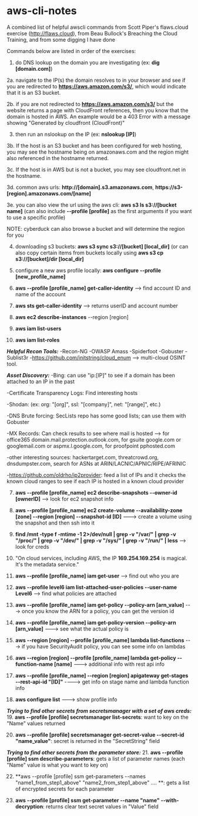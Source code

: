 # aws-cli-notes
A combined list of helpful awscli commands from Scott Piper's flaws.cloud exercise (http://flaws.cloud), from Beau Bullock's Breaching the Cloud Training, and from some digging I have done 

Commands below are listed in order of the exercises:

1. do DNS lookup on the domain you are investigating (ex: **dig [domain.com]**)

2a. navigate to the IP(s) the domain resolves to in your browser and see if you are redirected to **https://aws.amazon.com/s3/**, which would indicate that it is an S3 bucket.

2b. if you are not redirected to **https://aws.amazon.com/s3/** but the website returns a page with CloudFront references, then you know that the domain is hosted in AWS. An example would be a 403 Error with a message showing "Generated by cloudfront (CloudFront)"

3. then run an nslookup on the IP (ex: **nslookup [IP]**)

3b. If the host is an S3 bucket and has been configured for web hosting, you may see the hostname being on amazonaws.com and the region might also referenced in the hostname returned.

3c. If the host is in AWS but is not a bucket, you may see cloudfront.net in the hostname.

3d. common aws urls: **http://[domain].s3.amazonaws.com**, **https://s3-[region].amazonaws.com/[name]**

3e. you can also view the url using the aws cli:  **aws s3 ls s3://[bucket name]** (can also include **--profile [profile]** as the first arguments if you want to use a specific profile)

NOTE: cyberduck can also browse a bucket and will determine the region for you

4. downloading s3 buckets: **aws s3 sync s3://[bucket] [local_dir]** (or can also copy certain items from buckets locally using **aws s3 cp s3://[bucket]/dir [local_dir]**

5. configure a new aws profile locally: **aws configure --profile [new_profile_name]**

6. **aws --profile [profile_name] get-caller-identity** --> find account ID and name of the account

7. **aws sts get-caller-identity** --> returns userID and account number

8. **aws ec2 describe-instances** --region [region]

9. **aws iam list-users**

10. **aws iam list-roles**

***Helpful Recon Tools:***
-Recon-NG
-OWASP Amass
-Spiderfoot
-Gobuster
-Sublist3r
-https://github.com/initstring/cloud_enum --> multi-cloud OSINT tool.

***Asset Discovery:***
-Bing: can use "ip:[IP]" to see if a domain has been attached to an IP in the past

-Certificate Transparency Logs: Find interesting hosts

-Shodan: (ex: org: "[org]", ssl: "[company]", net: "[range]", etc.)

-DNS Brute forcing: SecLists repo has some good lists; can use them with Gobuster

-MX Records: Can check results to see where mail is hosted --> for office365 domain.mail.protection.outlook.com, for gsuite google.com or googlemail.com or aspmx.l.google.com, for proofpoint pphosted.com

-other interesting sources: hackertarget.com, threatcrowd.org, dnsdumpster.com, search for ASNs at ARIN/LACNIC/APNIC/RIPE/AFRINIC

-https://github.com/oldrho/ip2provider: feed a list of IPs and it checks the known cloud ranges to see if each IP is hosted in a known cloud provider


7. **aws --profile [profile_name] ec2 describe-snapshots --owner-id [ownerID]** --> look for ec2 snapshot info

8. **aws --profile [profile_name] ec2 create-volume --availability-zone [zone] --region [region] --snapshot-id [ID]** ---> create a volume using the snapshot and then ssh into it

9. **find /mnt -type f -mtime -1 2>/dev/null | grep -v "/var/" | grep -v "/proc/" | grep -v "/dev/" | grep -v "/sys/" | grep -v "/run/" | less**  --> look for creds

10. "On cloud services, including AWS, the IP **169.254.169.254** is magical. It's the metadata service."

11. **aws --profile [profile_name] iam get-user** --> find out who you are

12. **aws --profile level6 iam list-attached-user-policies --user-name Level6** --> find what policies are attached

13. **aws --profile [profile_name] iam get-policy --policy-arn [arn_value]**  ---> once you know the ARN for a policy, you can get the version id

14. **aws --profile [profile_name] iam get-policy-version --policy-arn [arn_value]** ---> see what the actual policy is

15. **aws --region [region] --profile [profile_name] lambda list-functions**  ---> if you have SecurityAudit policy, you can see some info on lambdas

16. **aws --region [region] --profile [profile_name] lambda get-policy --function-name [name]**  ---> additional info with rest api info

17. **aws --profile [profile_name] --region [region] apigateway get-stages --rest-api-id "[ID]"**  ----> get info on stage name and lambda function info

18. **aws configure list** ---> show profile info

***Trying to find other secrets from secretsmanager with a set of aws creds:***
19. **aws --profile [profile] secretsmanager list-secrets**: want to key on the "Name" values returned

20. **aws --profile [profile] secretsmanager get-secret-value --secret-id "name_value"**: secret is returned in the "SecretString" field

***Trying to find other secrets from the parameter store:***
21. **aws --profile [profile] ssm describe-parameters**: gets a list of parameter names (each "Name" value is what you want to key on)

22. **aws --profile [profile] ssm get-parameters --names "name1_from_step1_above" "name2_from_step1_above" .... **: gets a list of encrypted secrets for each parameter

23. **aws --profile [profile] ssm get-parameter --name "name" --with-decryption**: returns clear text secret values in "Value" field


